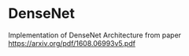 # DenseNet

Implementation of DenseNet Architecture from paper https://arxiv.org/pdf/1608.06993v5.pdf
